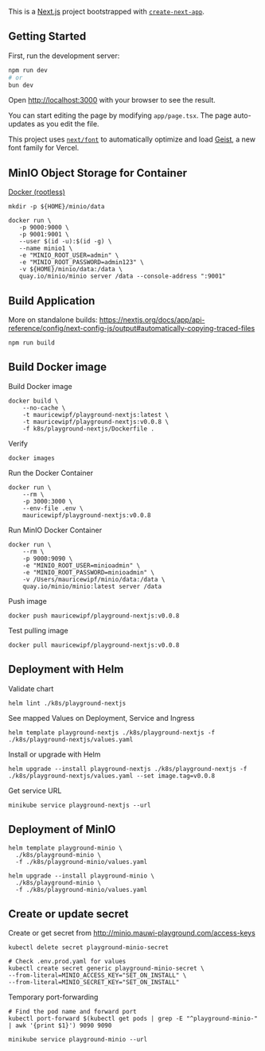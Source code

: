 This is a [Next.js](https://nextjs.org) project bootstrapped with [`create-next-app`](https://nextjs.org/docs/app/api-reference/cli/create-next-app).

## Getting Started

First, run the development server:

```bash
npm run dev
# or
bun dev
```

Open [http://localhost:3000](http://localhost:3000) with your browser to see the result.

You can start editing the page by modifying `app/page.tsx`. The page auto-updates as you edit the file.

This project uses [`next/font`](https://nextjs.org/docs/app/building-your-application/optimizing/fonts) to automatically optimize and load [Geist](https://vercel.com/font), a new font family for Vercel.

## MinIO Object Storage for Container

[Docker (rootless)](https://min.io/docs/minio/container/index.html)

```shell
mkdir -p ${HOME}/minio/data

docker run \
   -p 9000:9000 \
   -p 9001:9001 \
   --user $(id -u):$(id -g) \
   --name minio1 \
   -e "MINIO_ROOT_USER=admin" \
   -e "MINIO_ROOT_PASSWORD=admin123" \
   -v ${HOME}/minio/data:/data \
   quay.io/minio/minio server /data --console-address ":9001"
```

## Build Application

More on standalone builds: https://nextjs.org/docs/app/api-reference/config/next-config-js/output#automatically-copying-traced-files

```shell
npm run build
```

## Build Docker image

Build Docker image

```shell
docker build \
    --no-cache \
    -t mauricewipf/playground-nextjs:latest \
    -t mauricewipf/playground-nextjs:v0.0.8 \
    -f k8s/playground-nextjs/Dockerfile .
```

Verify

```shell
docker images
```

Run the Docker Container

```shell
docker run \
    --rm \
    -p 3000:3000 \
    --env-file .env \
    mauricewipf/playground-nextjs:v0.0.8
```

Run MinIO Docker Container

```shell
docker run \
    --rm \
    -p 9000:9090 \
    -e "MINIO_ROOT_USER=minioadmin" \
    -e "MINIO_ROOT_PASSWORD=minioadmin" \
    -v /Users/mauricewipf/minio/data:/data \
    quay.io/minio/minio:latest server /data
```

Push image

```shell
docker push mauricewipf/playground-nextjs:v0.0.8
```

Test pulling image

```shell
docker pull mauricewipf/playground-nextjs:v0.0.8
```

## Deployment with Helm

Validate chart

```shell
helm lint ./k8s/playground-nextjs
```

See mapped Values on Deployment, Service and Ingress

```shell
helm template playground-nextjs ./k8s/playground-nextjs -f ./k8s/playground-nextjs/values.yaml
```

Install or upgrade with Helm

```shell
helm upgrade --install playground-nextjs ./k8s/playground-nextjs -f ./k8s/playground-nextjs/values.yaml --set image.tag=v0.0.8
```

Get service URL

```shell
minikube service playground-nextjs --url
```

## Deployment of MinIO

```shell
helm template playground-minio \
  ./k8s/playground-minio \
  -f ./k8s/playground-minio/values.yaml
```

```shell
helm upgrade --install playground-minio \
  ./k8s/playground-minio \
  -f ./k8s/playground-minio/values.yaml
```

## Create or update secret

Create or get secret from http://minio.mauwi-playground.com/access-keys

```shell
kubectl delete secret playground-minio-secret

# Check .env.prod.yaml for values
kubectl create secret generic playground-minio-secret \
--from-literal=MINIO_ACCESS_KEY="SET_ON_INSTALL" \
--from-literal=MINIO_SECRET_KEY="SET_ON_INSTALL"
```

Temporary port-forwarding

```shell
# Find the pod name and forward port
kubectl port-forward $(kubectl get pods | grep -E "^playground-minio-" | awk '{print $1}') 9090 9090
```

```shell
minikube service playground-minio --url
```
